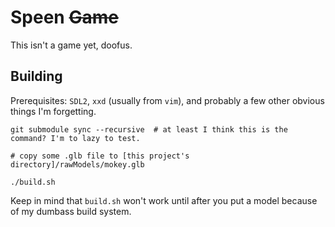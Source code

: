 # Speen ~~Game~~

This isn't a game yet, doofus.

## Building

Prerequisites: `SDL2`, `xxd` (usually from `vim`), and probably a few other obvious things I'm forgetting.

```
git submodule sync --recursive  # at least I think this is the command? I'm to lazy to test.

# copy some .glb file to [this project's directory]/rawModels/mokey.glb

./build.sh
```

Keep in mind that `build.sh` won't work until after you put a model because of my dumbass build system.
